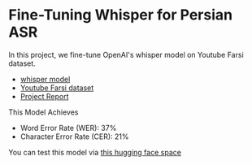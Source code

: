 # Fine-Tuning Whisper for Persian ASR

In this project, we fine-tune OpenAI's whisper model on Youtube Farsi dataset.
* [whisper model](https://github.com/openai/whisper)
* [Youtube Farsi dataset](https://huggingface.co/datasets/pourmand1376/asr-farsi-youtube-chunked-30-seconds)
* [Project Report](https://docs.google.com/document/d/1ek8o2odhBu3c-ZV_HdLGpel2GAzCDJTyMbnuwB10T9s/edit?usp=sharing)


This Model Achieves
* Word Error Rate (WER): 37%
* Character Error Rate (CER): 21%

You can test this model via [this hugging face space](https://huggingface.co/spaces/alisharifi/persian-asr-whisper)

